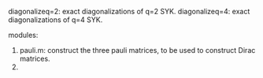 diagonalizeq=2: exact diagonalizations of q=2 SYK.
diagonalizeq=4: exact diagonalizations of q=4 SYK.

modules:
  1. pauli.m: construct the three pauli matrices, to be used to construct Dirac matrices.
  2. 
